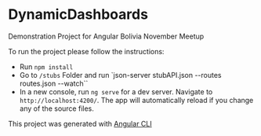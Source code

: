 # DynamicDashboards

Demonstration Project for Angular Bolivia November Meetup

To run the project please follow the instructions:

- Run `npm install`
- Go to `/stubs` Folder and run `json-server stubAPI.json --routes routes.json --watch``
- In a new console, run `ng serve` for a dev server. Navigate to `http://localhost:4200/`. The app will automatically reload if you change any of the source files.

This project was generated with [Angular CLI](https://github.com/angular/angular-cli)

